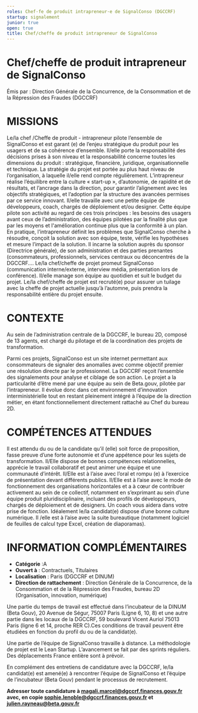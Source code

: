 ```yaml
---
roles: Chef·fe de produit intrapreneur·e de SignalConso (DGCCRF)
startup: signalement
junior: true 
open: true 
title: Chef/cheffe de produit intrapreneur de SignalConso
---
```


# Chef/cheffe de produit intrapreneur de SignalConso


Émis par : Direction Générale de la Concurrence, de la Consommation et de la Répression des Fraudes (DGCCRF)


# MISSIONS 

Le/la chef /Cheffe de produit - intrapreneur pilote l’ensemble de SignalConso et est garant (e) de l’enjeu stratégique du produit pour les usagers et de sa cohérence d’ensemble.
Il/elle porte la responsabilité des décisions prises à son niveau et la responsabilité concerne toutes les dimensions du produit : stratégique, financière, juridique, organisationnelle et technique.
La stratégie du projet est portée au plus haut niveau de l’organisation, à laquelle il/elle rend compte régulièrement. 
L’intrapreneur réalise l’équilibre entre la culture « start-up », d’autonomie, de rapidité et de résultats, et l’ancrage dans la direction, pour garantir l’alignement avec les objectifs stratégiques, et l’adoption par la structure des avancées permises par ce service innovant. 
Il/elle travaille avec une petite équipe de développeurs, coach, chargés de déploiement et/ou designer. Cette équipe pilote son activité au regard de ces trois principes : les besoins des usagers avant ceux de l’administration, des équipes pilotées par la finalité plus que par les moyens et l'amélioration continue plus que la conformité à un plan. 
En pratique, l’intrapreneur définit les problèmes que SignalConso cherche à résoudre, conçoit la solution avec son équipe, teste, vérifie les hypothèses et mesure l’impact de la solution. Il incarne la solution auprès du sponsor (Directrice générale), de son administration et des parties prenantes (consommateurs, professionnels, services centraux ou déconcentrés de la DGCCRF…. Le/la chef/cheffe de projet promeut SignalConso (communication interne/externe, interview média, présentation lors de conférence). Il/elle manage son équipe au quotidien et suit le budget du projet.
Le/la chef/cheffe de projet est recruté(e) pour assurer un tuilage avec la cheffe de projet actuelle jusqu’à l’automne, puis prendra la responsabilité entière du projet ensuite.


# CONTEXTE  

Au sein de l’administration centrale de la DGCCRF, le bureau 2D, composé de 13 agents, est chargé du pilotage et de la coordination des projets de transformation. 

Parmi ces projets, SignalConso est un site internet permettant aux consommateurs de signaler des anomalies avec comme objectif premier une résolution directe par le professionnel. La DGCCRF reçoit l’ensemble des signalements pour analyse et ciblage de son action. Le projet a la particularité d’être mené par une équipe au sein de Beta.gouv, pilotée par l’intrapreneur. Il évolue donc dans cet environnement d’innovation interministérielle tout en restant pleinement intégré à l’équipe de la direction métier, en étant fonctionnellement directement rattaché au Chef du bureau 2D.

# COMPÉTENCES ATTENDUES 

Il est attendu du ou de la candidate qu’il (elle) soit force de proposition, fasse preuve d’une forte autonomie et d’une appétence pour les sujets de transformation.
Il/Elle dispose de bonnes compétences relationnelles, apprécie le travail collaboratif et peut animer une équipe et une communauté d’intérêt. Il/Elle est à l’aise avec l’oral et rompu (e) à l’exercice de présentation devant différents publics. Il/Elle est à l’aise avec le mode de fonctionnement des organisations horizontales et a à cœur de contribuer activement au sein de ce collectif, notamment en s’exprimant au sein d’une équipe produit pluridisciplinaire, incluant des profils de développeurs, chargés de déploiement et de designers.
Un coach vous aidera dans votre prise de fonction. Idéalement le/la candidat(e) dispose d’une bonne culture numérique. Il /elle est à l’aise avec la suite bureautique (notamment logiciel de feuilles de calcul type Excel, création de diaporamas).


# INFORMATION COMPLÉMENTAIRES  

- **Catégorie** :A
- **Ouvert à** : Contractuels, Titulaires
- **Localisation** : Paris (DGCCRF et DINUM)
- **Direction de rattachement** : Direction Générale de la Concurrence, de la Consommation et de la Répression des Fraudes, bureau 2D (Organisation, innovation, numérique)

Une partie du temps de travail est effectué dans l’incubateur de la DINUM (Beta Gouv), 20 Avenue de Ségur, 75007 Paris (Ligne 6, 10, 8) et une autre partie dans les locaux de la DGCCRF, 59 boulevard Vicent Auriol 75013 Paris (ligne 6 et 14, proche RER C).Ces conditions de travail peuvent être étudiées en fonction du profil du ou de la candidat(e).

Une partie de l’équipe de SignalConso travaille à distance. La méthodologie de projet est le Lean Startup. L’avancement se fait par des sprints réguliers. Des déplacements France entière sont à prévoir.

En complément des entretiens de candidature avec la DGCCRF, le/la candidat(e) est amené(e) à rencontrer l’équipe de SignalConso et l’équipe de l’incubateur (Beta Gouv) pendant le processus de recrutement.

**Adresser toute candidature à magali.marcel@dgccrf.finances.gouv.fr avec, en copie sophie.lenoble@dgccrf.finances.gouv.fr et julien.rayneau@beta.gouv.fr**


